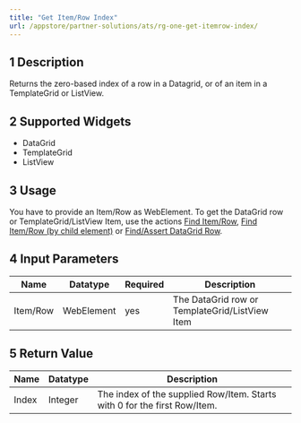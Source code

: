```yaml
---
title: "Get Item/Row Index"
url: /appstore/partner-solutions/ats/rg-one-get-itemrow-index/
---
```


## 1 Description

Returns the zero-based index of a row in a Datagrid, or of an item in a TemplateGrid or ListView.

## 2 Supported Widgets

* DataGrid
* TemplateGrid
* ListView

## 3 Usage

You have to provide an Item/Row as WebElement. To get the DataGrid row or TemplateGrid/ListView Item, use the actions [Find Item/Row](/appstore/partner-solutions/ats/rg-one-find-itemrow/), [Find Item/Row (by child element)](/appstore/partner-solutions/ats/rg-one-find-itemrow-by-child/) or [Find/Assert DataGrid Row](/appstore/partner-solutions/ats/rg-one-findassert-datagrid-row/).    

## 4 Input Parameters

Name | Datatype | Required| Description
--- | --- | --- | ---
Item/Row | WebElement |yes| The DataGrid row or TemplateGrid/ListView Item

## 5 Return Value

Name | Datatype | Description
--- | --- | ---
Index | Integer | The index of the supplied Row/Item. Starts with 0 for the first Row/Item.
